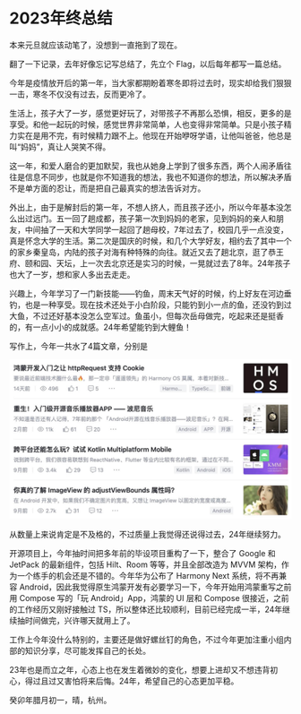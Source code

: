 # 2023年终总结
本来元旦就应该动笔了，没想到一直拖到了现在。

翻了一下记录，去年好像忘记写总结了，先立个 Flag，以后每年都写一篇总结。

今年是疫情放开后的第一年，当大家都期盼着寒冬即将过去时，现实却给我们狠狠一击，寒冬不仅没有过去，反而更冷了。

生活上，孩子大了一岁，感觉更好玩了，对带孩子不再那么恐惧，相反，更多的是享受。和他一起玩的时候，感觉世界非常简单，人也变得非常简单。只是小孩子精力实在是用不完，有时候精力跟不上。他现在开始咿呀学语，让他叫爸爸，他总是叫“妈妈”，真让人哭笑不得。

这一年，和爱人磨合的更加默契，我也从她身上学到了很多东西，两个人闹矛盾往往是信息不同步，也就是你不知道我的想法，我也不知道你的想法，所以解决矛盾不是单方面的忍让，而是把自己最真实的想法告诉对方。

外出上，由于是解封后的第一年，不想人挤人，而且孩子还小，所以今年基本没怎么出过远门。五一回了趟成都，孩子第一次到妈妈的老家，见到妈妈的亲人和朋友，中间抽了一天和大学同学一起回了趟母校，7年过去了，校园几乎一点没变，真是怀念大学的生活。第二次是国庆的时候，和几个大学好友，相约去了其中一个的家乡秦皇岛，内陆的孩子对海有种特殊的向往。就近又去了趟北京，逛了恭王府、颐和园、天坛，上一次去北京还是实习的时候，一晃就过去了8年。24年孩子也大了一岁，想和家人多出去走走。

兴趣上，今年学习了一门新技能——钓鱼，周末天气好的时候，约上好友在河边垂钓，也是一种享受。现在技术还处于小白阶段，只能钓到小一点的鱼，还没钓到过大鱼，不过还好基本没怎么空军过。鱼虽小，但每次岳母做完，吃起来还是挺香的，有一点小小的成就感。24年希望能钓到大鲤鱼！

写作上，今年一共水了4篇文章，分别是

![](https://raw.githubusercontent.com/wangchenyan/wangchenyan/master/year_summary/image/2023_1.jpg)

从数量上来说肯定是不及格的，不过质量上我觉得还说得过去，24年继续努力。

开源项目上，今年抽时间把多年前的毕设项目重构了一下，整合了 Google 和 JetPack 的最新组件，包括 Hilt、Room 等等，并且全部改造为 MVVM 架构，作为一个练手的机会还是不错的。今年华为公布了 Harmony Next 系统，将不再兼容 Android，因此我觉得原生鸿蒙开发有必要学习一下，今年开始用鸿蒙重写之前用 Compose 写的「玩 Android」App，鸿蒙的 UI 层和 Compose 很接近，之前的工作经历又刚好接触过 TS，所以整体还比较顺利，目前已经完成一半，24年继续抽时间做完，兴许哪天就用上了。

工作上今年没什么特别的，主要还是做好螺丝钉的角色，不过今年更加注重小组内部的知识分享，尽可能发挥自己的长处。

23年也是而立之年，心态上也在发生着微妙的变化，想要上进却又不想违背初心，得过且过又害怕将来后悔。24年，希望自己的心态更加平稳。

癸卯年腊月初一，晴，杭州。
